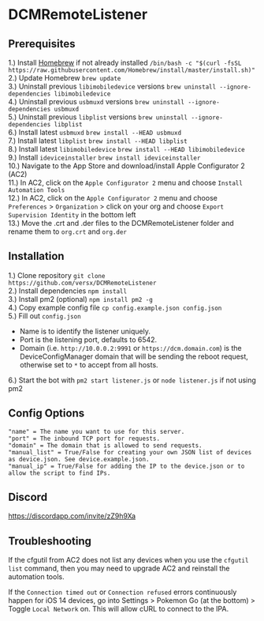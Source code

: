 # DCMRemoteListener  

## Prerequisites  
1.) Install [Homebrew](https://brew.sh) if not already installed `/bin/bash -c "$(curl -fsSL https://raw.githubusercontent.com/Homebrew/install/master/install.sh)"`  
2.) Update Homebrew `brew update`  
3.) Uninstall previous `libimobiledevice` versions `brew uninstall --ignore-dependencies libimobiledevice`  
4.) Uninstall previous `usbmuxd` versions `brew uninstall --ignore-dependencies usbmuxd`  
5.) Uninstall previous `libplist` versions `brew uninstall --ignore-dependencies libplist`  
6.) Install latest `usbmuxd` `brew install --HEAD usbmuxd`  
7.) Install latest `libplist` `brew install --HEAD libplist`   
8.) Install latest `libimobiledevice` `brew install --HEAD libimobiledevice`  
9.) Install `ideviceinstaller` `brew install ideviceinstaller`  
10.) Navigate to the App Store and download/install Apple Configurator 2 (AC2)<br>
11.) In AC2, click on the `Apple Configurator 2` menu and choose `Install Automation Tools`<br>
12.) In AC2, click on the `Apple Configurator 2` menu and choose `Preferences` > `Organization` > click on your org and choose `Export Supervision Identity` in the bottom left<br>
13.) Move the .crt and .der files to the DCMRemoteListener folder and rename them to `org.crt` and `org.der`<br>

## Installation  
1.) Clone repository `git clone https://github.com/versx/DCMRemoteListener`  
2.) Install dependencies `npm install`  
3.) Install pm2 (optional) `npm install pm2 -g`  
4.) Copy example config file `cp config.example.json config.json`  
5.) Fill out `config.json`  
  * Name is to identify the listener uniquely.
  * Port is the listening port, defaults to 6542.
  * Domain (i.e. `http://10.0.0.2:9991` or `https://dcm.domain.com`) is the DeviceConfigManager domain that will be sending the reboot request, otherwise set to `*` to accept from all hosts.

6.) Start the bot with `pm2 start listener.js` or `node listener.js` if not using pm2  

## Config Options
```
"name" = The name you want to use for this server.
"port" = The inbound TCP port for requests.
"domain" = The domain that is allowed to send requests.
"manual_list" = True/False for creating your own JSON list of devices as device.json. See device.example.json.
"manual_ip" = True/False for adding the IP to the device.json or to allow the script to find IPs.
```

## Discord  
https://discordapp.com/invite/zZ9h9Xa  

## Troubleshooting
If the cfgutil from AC2 does not list any devices when you use the `cfgutil list` command, then you may need to upgrade AC2 and reinstall the automation tools.

If the `Connection timed out` or `Connection refused` errors continuously happen for iOS 14 devices, go into Settings > Pokemon Go (at the bottom) > Toggle `Local Network` on. This will allow cURL to connect to the IPA.
